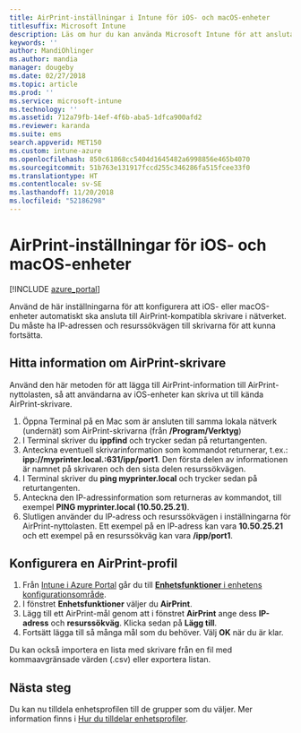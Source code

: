 ```yaml
---
title: AirPrint-inställningar i Intune för iOS- och macOS-enheter
titlesuffix: Microsoft Intune
description: Läs om hur du kan använda Microsoft Intune för att ansluta iOS- och macOS-enheter automatiskt till AirPrint-kompatibla skrivare.
keywords: ''
author: MandiOhlinger
ms.author: mandia
manager: dougeby
ms.date: 02/27/2018
ms.topic: article
ms.prod: ''
ms.service: microsoft-intune
ms.technology: ''
ms.assetid: 712a79fb-14ef-4f6b-aba5-1dfca900afd2
ms.reviewer: karanda
ms.suite: ems
search.appverid: MET150
ms.custom: intune-azure
ms.openlocfilehash: 850c61868cc5404d1645482a6998856e465b4070
ms.sourcegitcommit: 51b763e131917fccd255c346286fa515fcee33f0
ms.translationtype: HT
ms.contentlocale: sv-SE
ms.lasthandoff: 11/20/2018
ms.locfileid: "52186298"
---
```

# <a name="airprint-settings-for-ios-and-macos-devices"></a>AirPrint-inställningar för iOS- och macOS-enheter

[!INCLUDE [azure_portal](./includes/azure_portal.md)]

Använd de här inställningarna för att konfigurera att iOS- eller macOS-enheter automatiskt ska ansluta till AirPrint-kompatibla skrivare i nätverket. Du måste ha IP-adressen och resurssökvägen till skrivarna för att kunna fortsätta.

## <a name="find-airprint-printer-information"></a>Hitta information om AirPrint-skrivare

Använd den här metoden för att lägga till AirPrint-information till AirPrint-nyttolasten, så att användarna av iOS-enheter kan skriva ut till kända AirPrint-skrivare.

1. Öppna Terminal på en Mac som är ansluten till samma lokala nätverk (undernät) som AirPrint-skrivarna (från **/Program/Verktyg**)
2. I Terminal skriver du **ippfind** och trycker sedan på returtangenten.
3. Anteckna eventuell skrivarinformation som kommandot returnerar, t.ex.: **ipp://myprinter.local.:631/ipp/port1**. Den första delen av informationen är namnet på skrivaren och den sista delen resurssökvägen.
4. I Terminal skriver du **ping myprinter.local** och trycker sedan på returtangenten.
5. Anteckna den IP-adressinformation som returneras av kommandot, till exempel **PING myprinter.local (10.50.25.21)**.
6. Slutligen använder du IP-adress och resurssökvägen i inställningarna för AirPrint-nyttolasten. Ett exempel på en IP-adress kan vara **10.50.25.21** och ett exempel på en resurssökväg kan vara **/ipp/port1**.

## <a name="configure-an-airprint-profile"></a>Konfigurera en AirPrint-profil

1. Från [Intune i Azure Portal](https://portal.azure.com) går du till [**Enhetsfunktioner** i enhetens konfigurationsområde](device-features-configure.md). 
1. I fönstret **Enhetsfunktioner** väljer du **AirPrint**.
2. Lägg till ett AirPrint-mål genom att i fönstret **AirPrint** ange dess **IP-adress** och **resurssökväg**. Klicka sedan på **Lägg till**.
3. Fortsätt lägga till så många mål som du behöver. Välj **OK** när du är klar.

Du kan också importera en lista med skrivare från en fil med kommaavgränsade värden (.csv) eller exportera listan.


## <a name="next-steps"></a>Nästa steg

Du kan nu tilldela enhetsprofilen till de grupper som du väljer. Mer information finns i [Hur du tilldelar enhetsprofiler](device-profile-assign.md).